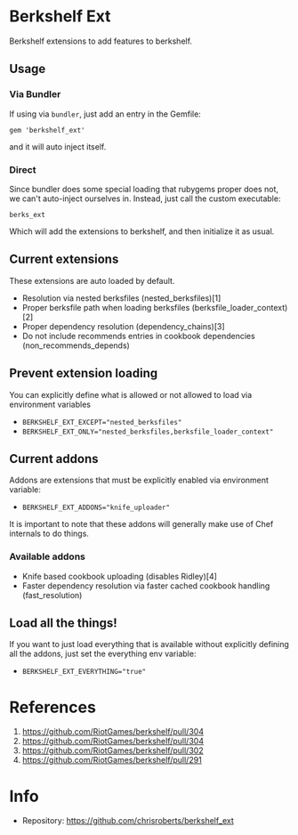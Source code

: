 # Berkshelf Ext

Berkshelf extensions to add features to berkshelf.

## Usage

### Via Bundler

If using via `bundler`, just add an entry in the Gemfile:

`gem 'berkshelf_ext'`

and it will auto inject itself.

### Direct

Since bundler does some special loading that rubygems proper
does not, we can't auto-inject ourselves in. Instead, just
call the custom executable:

`berks_ext`

Which will add the extensions to berkshelf, and then initialize
it as usual.

## Current extensions

These extensions are auto loaded by default.

* Resolution via nested berksfiles (nested_berksfiles)[1]
* Proper berksfile path when loading berksfiles (berksfile_loader_context)[2]
* Proper dependency resolution (dependency_chains)[3]
* Do not include recommends entries in cookbook dependencies (non_recommends_depends)

## Prevent extension loading

You can explicitly define what is allowed or not allowed to load via
environment variables

* `BERKSHELF_EXT_EXCEPT="nested_berksfiles"`
* `BERKSHELF_EXT_ONLY="nested_berksfiles,berksfile_loader_context"`

## Current addons

Addons are extensions that must be explicitly enabled via environment variable:

* `BERKSHELF_EXT_ADDONS="knife_uploader"`

It is important to note that these addons will generally make use of Chef internals
to do things.

### Available addons

* Knife based cookbook uploading (disables Ridley)[4]
* Faster dependency resolution via faster cached cookbook handling (fast_resolution)

## Load all the things!

If you want to just load everything that is available without explicitly defining
all the addons, just set the everything env variable:

* `BERKSHELF_EXT_EVERYTHING="true"`

# References

1. https://github.com/RiotGames/berkshelf/pull/304
2. https://github.com/RiotGames/berkshelf/pull/304
3. https://github.com/RiotGames/berkshelf/pull/302
4. https://github.com/RiotGames/berkshelf/pull/291 

# Info
* Repository: https://github.com/chrisroberts/berkshelf_ext
